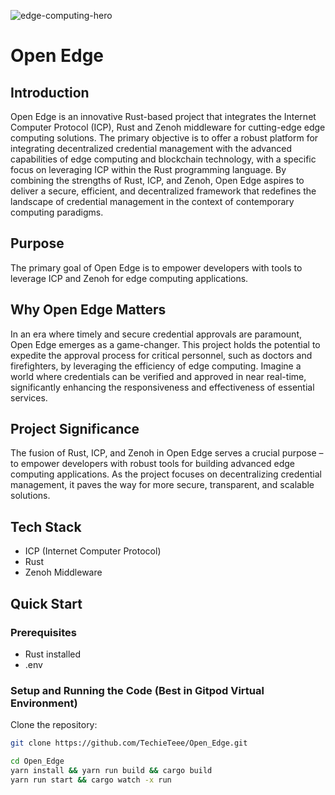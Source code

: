 ![edge-computing-hero](https://github.com/TechieTeee/Open_Edge/assets/100870737/bcb54afa-d7fd-4c89-a2af-92b771691539)

# Open Edge

## Introduction

Open Edge is an innovative Rust-based project that integrates the Internet Computer Protocol (ICP), Rust and Zenoh middleware for cutting-edge edge computing solutions. The primary objective is to offer a robust platform for integrating decentralized credential management with the advanced capabilities of edge computing and blockchain technology, with a specific focus on leveraging ICP within the Rust programming language. By combining the strengths of Rust, ICP, and Zenoh, Open Edge aspires to deliver a secure, efficient, and decentralized framework that redefines the landscape of credential management in the context of contemporary computing paradigms.

## Purpose

The primary goal of Open Edge is to empower developers with tools to leverage ICP and Zenoh for edge computing applications.

## Why Open Edge Matters

In an era where timely and secure credential approvals are paramount, Open Edge emerges as a game-changer. This project holds the potential to expedite the approval process for critical personnel, such as doctors and firefighters, by leveraging the efficiency of edge computing. Imagine a world where credentials can be verified and approved in near real-time, significantly enhancing the responsiveness and effectiveness of essential services.

## Project Significance

The fusion of Rust, ICP, and Zenoh in Open Edge serves a crucial purpose – to empower developers with robust tools for building advanced edge computing applications. As the project focuses on decentralizing credential management, it paves the way for more secure, transparent, and scalable solutions.


## Tech Stack


- ICP (Internet Computer Protocol)
- Rust
- Zenoh Middleware


## Quick Start

### Prerequisites

- Rust installed
- .env

### Setup and Running the Code (Best in Gitpod Virtual Environment)

Clone the repository:

```bash
git clone https://github.com/TechieTeee/Open_Edge.git

cd Open_Edge
yarn install && yarn run build && cargo build
yarn run start && cargo watch -x run

